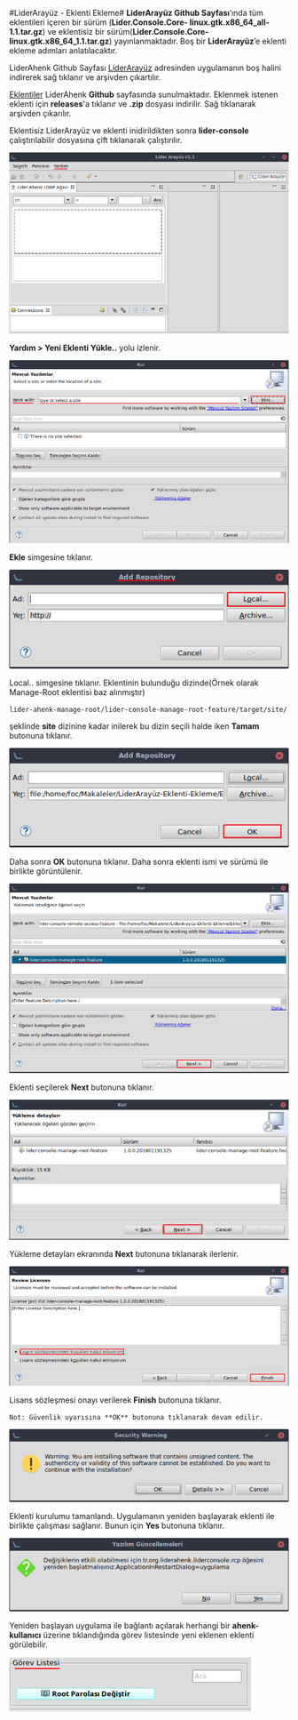 #LiderArayüz - Eklenti Ekleme#
**LiderArayüz Github Sayfası**‘ında tüm eklentileri içeren bir sürüm (**Lider.Console.Core- linux.gtk.x86_64_all-1.1.tar.gz**) ve eklentisiz bir sürüm(**Lider.Console.Core-linux.gtk.x86_64_1.1.tar.gz**) yayınlanmaktadır. Boş bir **LiderArayüz**’e eklenti ekleme adımları anlatılacaktır.

LiderAhenk Github Sayfası [LiderArayüz](http://https://github.com/Pardus-LiderAhenk/lider-console/releases/download/v1.1/Lider.Console.Core-linux.gtk.x86_64_1.1.tar.gz) adresinden uygulamanın boş halini indirerek sağ tıklanır ve arşivden çıkartılır.

[Eklentiler](https://github.com/Pardus-LiderAhenk?utf8=%E2%9C%93&q=plugin&type=&language=) LiderAhenk **Github** sayfasında sunulmaktadır. Eklenmek istenen eklenti için **releases**'a tıklanır ve **.zip** dosyası indirilir. Sağ tıklanarak arşivden çıkarılır.

Eklentisiz LiderArayüz ve eklenti inidirildikten sonra **lider-console** çalıştırılabilir dosyasına çift tıklanarak çalıştırılır.

![LiderArayüz Eklenti Ekleme Adımları](images/LiderArayuz-Eklenti-Ekleme-1.png)

**Yardım > Yeni Eklenti Yükle..** yolu izlenir.

![LiderArayüz Eklenti Ekleme Adımları](images/LiderArayuz-Eklenti-Ekleme-2.png)

**Ekle** simgesine tıklanır.

![LiderArayüz Eklenti Ekleme Adımları](images/LiderArayuz-Eklenti-Ekleme-3.png)

Local.. simgesine tıklanır. Eklentinin bulunduğu dizinde(Örnek olarak Manage-Root eklentisi baz alınmıştır)

```
lider-ahenk-manage-root/lider-console-manage-root-feature/target/site/
```

şeklinde **site** dizinine kadar inilerek bu dizin seçili halde iken **Tamam** butonuna tıklanır.

![LiderArayüz Eklenti Ekleme Adımları](images/LiderArayuz-Eklenti-Ekleme-4.png)

Daha sonra **OK** butonuna tıklanır. Daha sonra eklenti ismi ve sürümü ile birlikte görüntülenir.

![LiderArayüz Eklenti Ekleme Adımları](images/LiderArayuz-Eklenti-Ekleme-5.png)

Eklenti seçilerek **Next** butonuna tıklanır.

![LiderArayüz Eklenti Ekleme Adımları](images/LiderArayuz-Eklenti-Ekleme-6.png)

Yükleme detayları ekranında **Next** butonuna tıklanarak ilerlenir.

![LiderArayüz Eklenti Ekleme Adımları](images/LiderArayuz-Eklenti-Ekleme-7.png)

Lisans sözleşmesi onayı verilerek **Finish** butonuna tıklanır.
```
Not: Güvenlik uyarısına **OK** butonuna tıklanarak devam edilir.
```
![LiderArayüz Eklenti Ekleme Adımları](images/LiderArayuz-Eklenti-Ekleme-8.png)

Eklenti kurulumu tamanlandı. Uygulamanın yeniden başlayarak eklenti ile birlikte çalışması sağlanır. Bunun için **Yes** butonuna tıklanır.

![LiderArayüz Eklenti Ekleme Adımları](images/LiderArayuz-Eklenti-Ekleme-9.png)

Yeniden başlayan uygulama ile bağlantı açılarak herhangi bir **ahenk-kullanıcı** üzerine tıklandığında görev listesinde yeni eklenen eklenti görülebilir.

![LiderArayüz Eklenti Ekleme Adımları](images/LiderArayuz-Eklenti-Ekleme-10.png)

